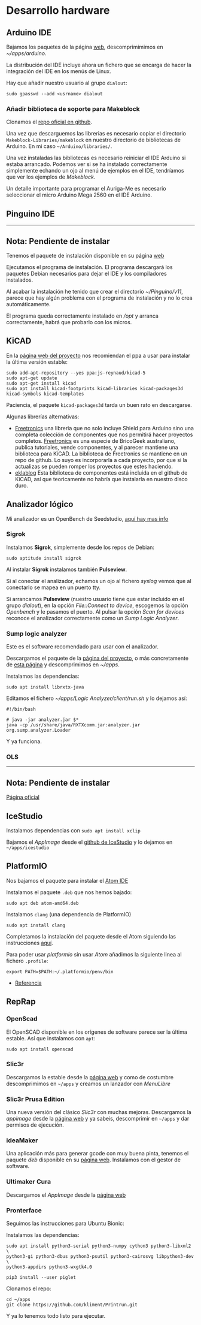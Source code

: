 # Desarrollo hardware

## Arduino IDE

Bajamos los paquetes de la página [web](https://www.arduino.cc),
descomprimimimos en _~/apps/arduino_.

La distribución del IDE incluye ahora un fichero que se encarga de
hacer la integración del IDE en los menús de Linux.

Hay que añadir nuestro usuario al grupo `dialout`:

~~~~
sudo gpasswd --add <usrname> dialout
~~~~

### Añadir biblioteca de soporte para Makeblock

Clonamos el
[repo oficial en github](https://github.com/Makeblock-official/Makeblock-Libraries).

Una vez que descarguemos las librerias es necesario copiar el
directorio `Makeblock-Libraries/makeblock` en nuestro directorio de
bibliotecas de Arduino. En mi caso `~/Arduino/libraries/`.

Una vez instaladas las bibliotecas es necesario reiniciar el IDE
Arduino si estaba arrancado. Podemos ver si se ha instalado
correctamente simplemente echando un ojo al menú de ejemplos en el
IDE, tendríamos que ver los ejemplos de _Makeblock_.

Un detalle importante para programar el Auriga-Me es necesario
seleccionar el micro Arduino Mega 2560 en el IDE Arduino.


## Pinguino IDE

-------------------------------------------------------------------------------
__Nota__: Pendiente de instalar
-------------------------------------------------------------------------------

Tenemos el paquete de instalación disponible en su página
[web](http://pinguino.cc/download.php)

Ejecutamos el programa de instalación. El programa descargará los
paquetes Debian necesarios para dejar el IDE y los compiladores
instalados.

Al acabar la instalación he tenido que crear el directorio
_~/Pinguino/v11_, parece que hay algún problema con el programa de
instalación y no lo crea automáticamente.

El programa queda correctamente instalado en _/opt_ y arranca
correctamente, habrá que probarlo con los micros.

## KiCAD

En la [página web del
proyecto](http://kicad-pcb.org/download/linux-mint/) nos recomiendan
el ppa a usar para instalar la última versión estable:

~~~~
sudo add-apt-repository --yes ppa:js-reynaud/kicad-5
sudo apt-get update
sudo apt-get install kicad
sudo apt install kicad-footprints kicad-libraries kicad-packages3d kicad-symbols kicad-templates
~~~~

Paciencia, el paquete `kicad-packages3d` tarda un buen rato en descargarse.

Algunas librerías alternativas:

* [Freetronics](https://github.com/freetronics/freetronics_kicad_library)
  una libreria que no solo incluye Shield para Arduino sino una
  completa colección de componentes que nos permitirá hacer proyectos
  completos. [Freetronics](http://www.freetronics.com) es una especie
  de BricoGeek australiano, publica tutoriales, vende componentes, y
  al parecer mantiene una biblioteca para KiCAD. La biblioteca de
  Freetronics se mantiene en un repo de github. Lo suyo es
  incorporarla a cada proyecto, por que si la actualizas se pueden
  romper los proyectos que estes haciendo.
* [eklablog](http://meta-blog.eklablog.com/kicad-librairie-arduino-pretty-p930786)
  Esta biblioteca de componentes está incluida en el github de KiCAD, así que
  teoricamente no habría que instalarla en nuestro disco duro.
  
## Analizador lógico

Mi analizador es un OpenBench de
Seedstudio,
[aquí hay mas info](http://dangerousprototypes.com/docs/Open_Bench_Logic_Sniffer)

### Sigrok

Instalamos __Sigrok__, simplemente desde los repos de Debian:

~~~~{bash}
sudo aptitude install sigrok
~~~~

Al instalar __Sigrok__ instalamos también __Pulseview__.

Si al conectar el analizador, echamos un ojo al
fichero _syslog_ vemos que al conectarlo se mapea en un puerto tty.

Si arrancamos __Pulseview__ (nuestro usuario tiene que estar incluido
en el grupo _dialout_), en la opción _File::Connect to device_,
escogemos la opción _Openbench_ y le pasamos el puerto.  Al pulsar la
opción _Scan for devices_ reconoce el analizador correctamente como un
_Sump Logic Analyzer_.

### Sump logic analyzer

Este es el software recomendado para usar con el analizador.

Descargamos el paquete de la [página del
proyecto](https://www.sump.org), o más concretamente de [esta
página](https://www.sump.org/projects/analyzer/) y descomprimimos en
_~/apps_.

Instalamos las dependencias:

~~~~{bash}
sudo apt install librxtx-java
~~~~

Editamos el fichero _~/apps/Logic Analyzer/client/run.sh_ y lo dejamos
así:

~~~~
#!/bin/bash

# java -jar analyzer.jar $*
java -cp /usr/share/java/RXTXcomm.jar:analyzer.jar org.sump.analyzer.Loader
~~~~

Y ya funciona.

### OLS

-------------------------------------------------------------------------------
__Nota__: Pendiente de instalar
-------------------------------------------------------------------------------

[Página oficial](https://www.lxtreme.nl/ols/)

## IceStudio

Instalamos dependencias con `sudo apt install xclip`

Bajamos el _AppImage_ desde el [github de
IceStudio](https://github.com/FPGAwars/icestudio) y lo dejamos en
`~/apps/icestudio`

## PlatformIO

Nos bajamos el paquete para instalar el [Atom IDE](https://atom.io/)

Instalamos el paquete `.deb` que nos hemos bajado:

~~~~
sudo apt deb atom-amd64.deb
~~~~

Instalamos `clang` (una dependencia de PlatformIO)

~~~~
sudo apt install clang
~~~~

Completamos la instalación del paquete desde el Atom siguiendo las
instrucciones
[aquí](https://platformio.org/get-started/ide?install=atom).

Para poder usar _platformio_ sin usar _Atom_ añadimos la siguiente
linea al fichero `.profile`:

~~~~
export PATH=$PATH:~/.platformio/penv/bin
~~~~

* [Referencia](https://docs.platformio.org/en/latest/installation.html#piocore-install-shell-commands)


## RepRap

### OpenScad

El OpenSCAD disponible en los orígenes de software parece ser la
última estable. Así que instalamos con `apt`:

~~~~
sudo apt install openscad
~~~~

### Slic3r

Descargamos la estable desde la [página web](https://dl.slic3r.org) y
como de costumbre descomprimimos en `~/apps` y creamos un lanzador con
_MenuLibre_

### Slic3r Prusa Edition

Una nueva versión del clásico _Slic3r_ con muchas mejoras. Descargamos
la _appimage_ desde la [página
web](https://www.prusa3d.com/slic3r-prusa-edition/) y ya sabeis,
descomprimir en `~/apps` y dar permisos de ejecución.

### ideaMaker

Una aplicación más para generar gcode con muy buena pinta, tenemos el
paquete _deb_ disponible en su [página
web](https://www.raise3d.com/pages/ideamaker). Instalamos con el
gestor de software.

### Ultimaker Cura

Descargamos el _AppImage_ desde la [página
web](https://github.com/Ultimaker/Cura/releases)

### Pronterface

Seguimos las instrucciones para Ubuntu Bionic:

Instalamos las dependencias:

~~~~
sudo apt install python3-serial python3-numpy cython3 python3-libxml2 \
python3-gi python3-dbus python3-psutil python3-cairosvg libpython3-dev \
python3-appdirs python3-wxgtk4.0

pip3 install --user piglet
~~~~

Clonamos el repo:

~~~~
cd ~/apps
git clone https://github.com/kliment/Printrun.git
~~~~

Y ya lo tenemos todo listo para ejecutar.


